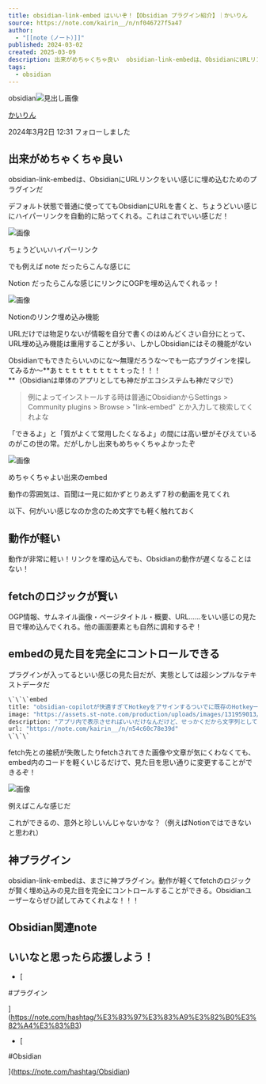 ```yaml
---
title: obsidian-link-embed はいいぞ！【Obsidian プラグイン紹介】｜かいりん
source: https://note.com/kairin__/n/nf046727f5a47
author:
  - "[[note（ノート）]]"
published: 2024-03-02
created: 2025-03-09
description: 出来がめちゃくちゃ良い  obsidian-link-embedは、ObsidianにURLリンクをいい感じに埋め込むためのプラグインだ  デフォルト状態で普通に使っててもObsidianにURLを書くと、ちょうどいい感じにハイパーリンクを自動的に貼ってくれる。これはこれでいい感じだ！ ちょうどいいハイパーリンク でも例えば note だったらこんな感じに  Notion だったらこんな感じにリンクにOGPを埋め込んでくれるッ！ Notionのリンク埋め込み機能 URLだけでは物足りないが情報を自分で書くのはめんどくさい自分にとって、URL埋め込み機能は重用することが多い、しかしOb
tags:
  - obsidian
---
```

obsidian![見出し画像](https://assets.st-note.com/production/uploads/images/132643029/rectangle_large_type_2_2b318c88942d90db94becc50cee62afd.png?width=1200)

[かいりん](https://note.com/kairin__)

2024年3月2日 12:31 フォローしました

## 出来がめちゃくちゃ良い

obsidian-link-embedは、ObsidianにURLリンクをいい感じに埋め込むためのプラグインだ

デフォルト状態で普通に使っててもObsidianにURLを書くと、ちょうどいい感じにハイパーリンクを自動的に貼ってくれる。これはこれでいい感じだ！

![画像](https://assets.st-note.com/img/1709346456844-sEkYHqjSO5.png)

ちょうどいいハイパーリンク

でも例えば note だったらこんな感じに

Notion だったらこんな感じにリンクにOGPを埋め込んでくれるッ！

![画像](https://assets.st-note.com/img/1709346335165-z0kTHorKBm.png?width=1200)

Notionのリンク埋め込み機能

URLだけでは物足りないが情報を自分で書くのはめんどくさい自分にとって、URL埋め込み機能は重用することが多い、しかしObsidianにはその機能がない

Obsidianでもできたらいいのにな～無理だろうな～でも一応プラグインを探してみるか～**あｔｔｔｔｔｔｔｔｔｔった！！！  
**（Obsidianは単体のアプリとしても神だがエコシステムも神だマジで）

> 例によってインストールする時は普通にObsidianからSettings > Community plugins > Browse > "link-embed" とか入力して検索してくれよな

「できるよ」と「質がよくて常用したくなるよ」の間には高い壁がそびえているのがこの世の常。だがしかし出来もめちゃくちゃよかったぞ

![画像](https://assets.st-note.com/img/1709350171882-OV6bbPUlgO.png?width=1200)

めちゃくちゃよい出来のembed

動作の雰囲気は、百聞は一見に如かずとりあえず７秒の動画を見てくれ

  

以下、何がいい感じなのか念のため文字でも軽く触れておく

## 動作が軽い

動作が非常に軽い！リンクを埋め込んでも、Obsidianの動作が遅くなることはない！

## fetchのロジックが賢い

OGP情報、サムネイル画像・ページタイトル・概要、URL……をいい感じの見た目で埋め込んでくれる。他の画面要素とも自然に調和するぞ！

## embedの見た目を完全にコントロールできる

プラグインが入ってるといい感じの見た目だが、実態としては超シンプルなテキストデータだ

```python
\`\`\`embed
title: "obsidian-copilotが快適すぎてHotkeyをアサインするついでに既存のHotkey一覧を整理したメモ｜かいりん"
image: "https://assets.st-note.com/production/uploads/images/131959013/rectangle_large_type_2_e87349d7f9fa132008bd03df6f9a71d0.png?fit=bounds&quality=85&width=1280"
description: "アプリ内で表示させればいいだけなんだけど、せっかくだから文字列として取得したくなった。プレーンテキストとして一発でエクスポートする手段はなさそうだったので 設定画面からHotkey一覧を表示 Windowsの画面からテキスト抽出機能で文字列をコピー Windows + Shift + T Obsidianにペースト obsidian-copilotで修正 Fix grammar and spelling of selection Model: Gemini Pro 目視による検品と微修正 obsidian-copilotで修"
url: "https://note.com/kairin__/n/n54c60c78e39d"
\`\`\`
```

fetch先との接続が失敗したりfetchされてきた画像や文章が気にくわなくても、embed内のコードを軽くいじるだけで、見た目を思い通りに変更することができるぞ！

![画像](https://assets.st-note.com/img/1709348677620-EoTbDAQ6MF.png?width=1200)

例えばこんな感じだ

これができるの、意外と珍しいんじゃないかな？（例えばNotionではできないと思われ）

  

## 神プラグイン

obsidian-link-embedは、まさに神プラグイン。動作が軽くてfetchのロジックが賢く埋め込みの見た目を完全にコントロールすることができる。Obsidianユーザーならぜひ試してみてくれよな！！！

  

## Obsidian関連note

  

## いいなと思ったら応援しよう！

- [

#プラグイン

](https://note.com/hashtag/%E3%83%97%E3%83%A9%E3%82%B0%E3%82%A4%E3%83%B3)
- [

#Obsidian

](https://note.com/hashtag/Obsidian)